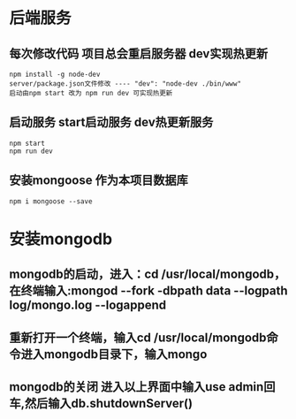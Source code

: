 # 后端服务


## 每次修改代码 项目总会重启服务器 dev实现热更新
```
npm install -g node-dev
server/package.json文件修改 ---- "dev": "node-dev ./bin/www"
启动由npm start 改为 npm run dev 可实现热更新
```

## 启动服务 start启动服务 dev热更新服务
```
npm start 
npm run dev
```

## 安装mongoose 作为本项目数据库
```
npm i mongoose --save
```
# 安装mongodb
## mongodb的启动，进入：cd /usr/local/mongodb，在终端输入:mongod --fork -dbpath data --logpath log/mongo.log --logappend
## 重新打开一个终端，输入cd /usr/local/mongodb命令进入mongodb目录下，输入mongo
## mongodb的关闭  进入以上界面中输入use admin回车,然后输入db.shutdownServer()